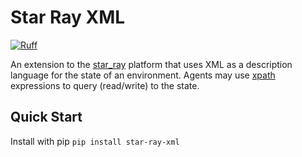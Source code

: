 # Star Ray XML

[![Ruff](https://img.shields.io/endpoint?url=https://raw.githubusercontent.com/astral-sh/ruff/main/assets/badge/v2.json)](https://github.com/astral-sh/ruff)

An extension to the [star_ray](https://github.com/dicelab-rhul/star-ray) platform that uses XML as a description language for the state of an environment. Agents may use [xpath](https://www.w3schools.com/xml/xpath_intro.asp) expressions to query (read/write) to the state. 



## Quick Start

Install with pip 
```pip install star-ray-xml```


